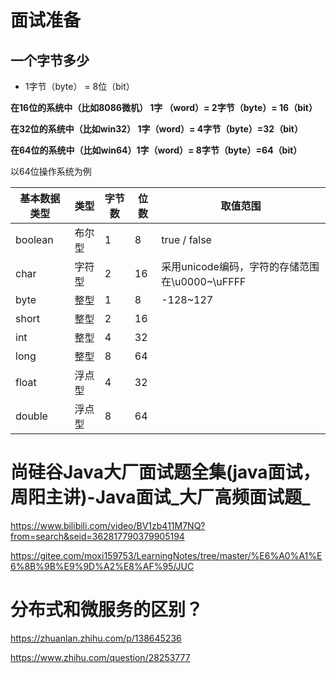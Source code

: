 # 面试准备

## 一个字节多少

- 1字节（byte） = 8位（bit）

 **在16位的系统中（比如8086微机） 1字 （word）= 2字节（byte）= 16（bit）**

 **在32位的系统中（比如win32） 1字（word）= 4字节（byte）=32（bit）**

 **在64位的系统中（比如win64）1字（word）= 8字节（byte）=64（bit）**

以64位操作系统为例

| 基本数据类型 | 类型   | 字节数 | 位数 | 取值范围                                       |
| ------------ | ------ | ------ | ---- | ---------------------------------------------- |
| boolean      | 布尔型 | 1      | 8    | true / false                                   |
| char         | 字符型 | 2      | 16   | 采用unicode编码，字符的存储范围在\u0000~\uFFFF |
| byte         | 整型   | 1      | 8    | -128~127                                       |
| short        | 整型   | 2      | 16   |                                                |
| int          | 整型   | 4      | 32   |                                                |
| long         | 整型   | 8      | 64   |                                                |
| float        | 浮点型 | 4      | 32   |                                                |
| double       | 浮点型 | 8      | 64   |                                                |

# 尚硅谷Java大厂面试题全集(java面试，周阳主讲)-Java面试_大厂高频面试题_

https://www.bilibili.com/video/BV1zb411M7NQ?from=search&seid=362817790379905194

https://gitee.com/moxi159753/LearningNotes/tree/master/%E6%A0%A1%E6%8B%9B%E9%9D%A2%E8%AF%95/JUC

# 分布式和微服务的区别？

https://zhuanlan.zhihu.com/p/138645236

https://www.zhihu.com/question/28253777